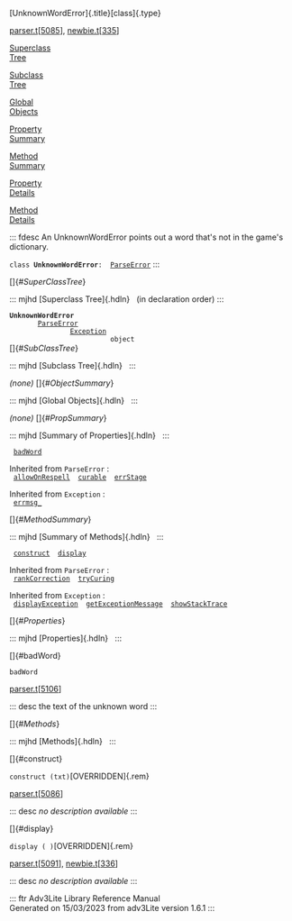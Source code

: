 [UnknownWordError]{.title}[class]{.type}

[parser.t](../file/parser.t.html)\[[5085](../source/parser.t.html#5085)\],
[newbie.t](../file/newbie.t.html)\[[335](../source/newbie.t.html#335)\]

[Superclass\
Tree](#_SuperClassTree_)

[Subclass\
Tree](#_SubClassTree_)

[Global\
Objects](#_ObjectSummary_)

[Property\
Summary](#_PropSummary_)

[Method\
Summary](#_MethodSummary_)

[Property\
Details](#_Properties_)

[Method\
Details](#_Methods_)

::: fdesc
An UnknownWordError points out a word that\'s not in the game\'s
dictionary.

`class `**`UnknownWordError`**` :   `[`ParseError`](../object/ParseError.html)
:::

[]{#_SuperClassTree_}

::: mjhd
[Superclass Tree]{.hdln}   (in declaration order)
:::

**`UnknownWordError`**\
`         `[`ParseError`](../object/ParseError.html)\
`                 `[`Exception`](../object/Exception.html)\
`                         object`\
[]{#_SubClassTree_}

::: mjhd
[Subclass Tree]{.hdln}  
:::

*(none)* []{#_ObjectSummary_}

::: mjhd
[Global Objects]{.hdln}  
:::

*(none)* []{#_PropSummary_}

::: mjhd
[Summary of Properties]{.hdln}  
:::

` `[`badWord`](#badWord)`  `

Inherited from `ParseError` :\
` `[`allowOnRespell`](../object/ParseError.html#allowOnRespell)`  `[`curable`](../object/ParseError.html#curable)`  `[`errStage`](../object/ParseError.html#errStage)`  `

Inherited from `Exception` :\
` `[`errmsg_`](../object/Exception.html#errmsg_)`  `

[]{#_MethodSummary_}

::: mjhd
[Summary of Methods]{.hdln}  
:::

` `[`construct`](#construct)`  `[`display`](#display)`  `

Inherited from `ParseError` :\
` `[`rankCorrection`](../object/ParseError.html#rankCorrection)`  `[`tryCuring`](../object/ParseError.html#tryCuring)`  `

Inherited from `Exception` :\
` `[`displayException`](../object/Exception.html#displayException)`  `[`getExceptionMessage`](../object/Exception.html#getExceptionMessage)`  `[`showStackTrace`](../object/Exception.html#showStackTrace)`  `

[]{#_Properties_}

::: mjhd
[Properties]{.hdln}  
:::

[]{#badWord}

`badWord`

[parser.t](../file/parser.t.html)\[[5106](../source/parser.t.html#5106)\]

::: desc
the text of the unknown word
:::

[]{#_Methods_}

::: mjhd
[Methods]{.hdln}  
:::

[]{#construct}

`construct (txt)`[OVERRIDDEN]{.rem}

[parser.t](../file/parser.t.html)\[[5086](../source/parser.t.html#5086)\]

::: desc
*no description available*
:::

[]{#display}

`display ( )`[OVERRIDDEN]{.rem}

[parser.t](../file/parser.t.html)\[[5091](../source/parser.t.html#5091)\],
[newbie.t](../file/newbie.t.html)\[[336](../source/newbie.t.html#336)\]

::: desc
*no description available*
:::

::: ftr
Adv3Lite Library Reference Manual\
Generated on 15/03/2023 from adv3Lite version 1.6.1
:::
